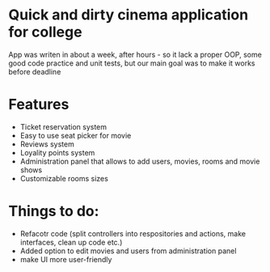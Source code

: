 # Quick and dirty cinema application for college

App was writen in about a week, after hours - so it lack a proper OOP, some good code practice and unit tests, but our main goal was to make it works before deadline

# Features
* Ticket reservation system
* Easy to use seat picker for movie
* Reviews system
* Loyality points system
* Administration panel that allows to add users, movies, rooms and movie shows
* Customizable rooms sizes

# Things to do:
* Refacotr code (split controllers into respositories and actions, make interfaces, clean up code etc.)
* Added option to edit movies and users from administration panel
* make UI more user-friendly
